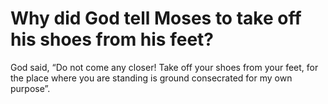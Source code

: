 # Why did God tell Moses to take off his shoes from his feet?

God said, “Do not come any closer! Take off your shoes from your feet, for the place where you are standing is ground consecrated for my own purpose”.
